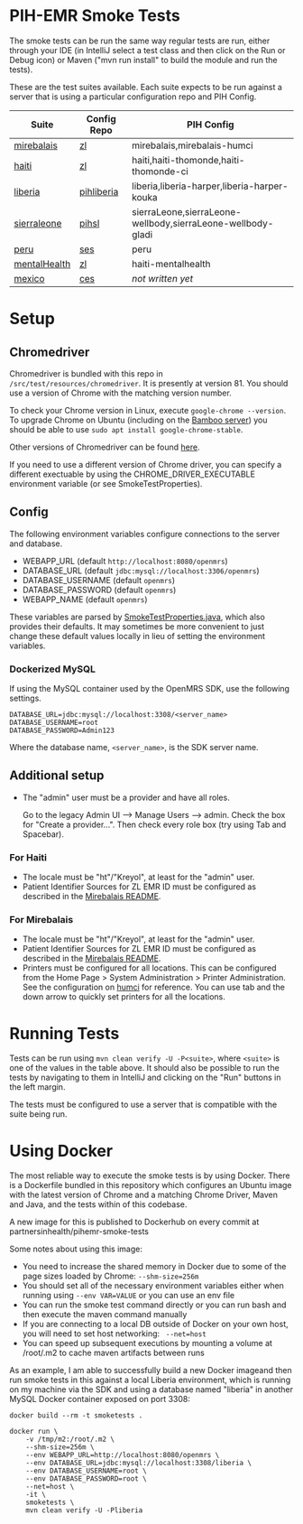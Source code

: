 
PIH-EMR Smoke Tests
=======================

The smoke tests can be run the same way regular tests are run, either through your IDE (in IntelliJ select a test 
class and then click on the Run or Debug icon) or Maven ("mvn run install" to build the module and run the tests).

These are the test suites available. Each suite expects to be run against a server that is using a
particular configuration repo and PIH Config.

| Suite                                                             | Config Repo                                                    | PIH Config                                  |
|-------------------------------------------------------------------|----------------------------------------------------------------|---------------------------------------------|
| [mirebalais](https://bamboo.pih-emr.org/browse/MIREBALAIS-STHC)   | [zl](https://github.com/PIH/openmrs-config-zl)                 | mirebalais,mirebalais-humci                 |
| [haiti](https://bamboo.pih-emr.org/browse/MIREBALAIS-STC)         | [zl](https://github.com/PIH/openmrs-config-zl)                 | haiti,haiti-thomonde,haiti-thomonde-ci      |
| [liberia](https://bamboo.pih-emr.org/browse/MIREBALAIS-STP)       | [pihliberia](https://github.com/PIH/openmrs-config-pihliberia) | liberia,liberia-harper,liberia-harper-kouka |
| [sierraleone](https://bamboo.pih-emr.org/browse/MIREBALAIS-STP)   | [pihsl](https://github.com/PIH/openmrs-config-pihsl)           | sierraLeone,sierraLeone-wellbody,sierraLeone-wellbody-gladi |
| [peru](https://bamboo.pih-emr.org/browse/MIREBALAIS-STMH)         | [ses](https://github.com/PIH/openmrs-config-ses)               | peru                                        |
| [mentalHealth](https://bamboo.pih-emr.org/browse/MIREBALAIS-STMH) | [zl](https://github.com/PIH/openmrs-config-zl)                 | haiti-mentalhealth                          |
| [mexico](https://bamboo.pih-emr.org/browse/MIREBALAIS-STM)        | [ces](https://github.com/PIH/openmrs-config-ces)               | *not written yet*                           |

# Setup

## Chromedriver

Chromedriver is bundled with this repo in `/src/test/resources/chromedriver`. It is presently at version 81.
You should use a version of Chrome with the matching version number.

To check your Chrome version in Linux, execute `google-chrome --version`. 
To upgrade Chrome on Ubuntu (including on the [Bamboo server](https://bamboo.pih-emr.org/allPlans.action))
you should be able to use `sudo apt install google-chrome-stable`.

Other versions of Chromedriver can be found [here](https://chromedriver.storage.googleapis.com/index.html).

If you need to use a different version of Chrome driver, you can specify a different exectuable by using the
CHROME_DRIVER_EXECUTABLE environment variable (or see SmokeTestProperties).

## Config

The following environment variables configure connections to the server and database.

* WEBAPP_URL (default `http://localhost:8080/openmrs`)
* DATABASE_URL (default `jdbc:mysql://localhost:3306/openmrs`)
* DATABASE_USERNAME (default `openmrs`)
* DATABASE_PASSWORD (default `openmrs`)
* WEBAPP_NAME (default `openmrs`)

These variables are parsed by
[SmokeTestProperties.java](https://github.com/PIH/mirebalais-smoke-tests/blob/master/src/main/java/org/openmrs/module/mirebalais/smoke/helper/SmokeTestProperties.java),
which also provides their defaults. It may sometimes be more convenient to just change these default values locally
in lieu of setting the environment variables.

### Dockerized MySQL

If using the MySQL container used by the OpenMRS SDK, use the following settings.

```
DATABASE_URL=jdbc:mysql://localhost:3308/<server_name>
DATABASE_USERNAME=root
DATABASE_PASSWORD=Admin123
```

Where the database name, `<server_name>`, is the SDK server name.

## Additional setup

* The "admin" user must be a provider and have all roles.
  
  Go to the legacy Admin UI --> Manage Users --> admin. Check the box for
  "Create a provider...". Then check every role box (try using Tab
  and Spacebar).

### For Haiti

* The locale must be "ht"/"Kreyol", at least for the "admin" user.
* Patient Identifier Sources for ZL EMR ID must be configured as described in
    the [Mirebalais README](https://github.com/PIH/openmrs-module-mirebalais#step-7-create-a-local-identifier-source).

### For Mirebalais

* The locale must be "ht"/"Kreyol", at least for the "admin" user.
* Patient Identifier Sources for ZL EMR ID must be configured as described in
    the [Mirebalais README](https://github.com/PIH/openmrs-module-mirebalais#step-7-create-a-local-identifier-source).
* Printers must be configured for all locations.
    This can be configured from the Home Page > System Administration > Printer Administration.
    See the configuration on [humci](https://humci.pih-emr.org/mirebalais/printer/printerAdministration.page)
    for reference. You can use tab and the down arrow to quickly set printers for all the locations.

# Running Tests

Tests can be run using `mvn clean verify -U -P<suite>`, where `<suite>` is one of the values in the
table above. It should also be possible to run the tests by navigating to them in IntelliJ and clicking on
the "Run" buttons in the left margin.

The tests must be configured to use a server that is compatible with the suite being run.

# Using Docker

The most reliable way to execute the smoke tests is by using Docker.  There is a Dockerfile bundled in this repository
which configures an Ubuntu image with the latest version of Chrome and a matching Chrome Driver, Maven and Java, and 
the tests within of this codebase.

A new image for this is published to Dockerhub on every commit at partnersinhealth/pihemr-smoke-tests

Some notes about using this image:

* You need to increase the shared memory in Docker due to some of the page sizes loaded by Chrome:  ```--shm-size=256m```
* You should set all of the necessary environment variables either when running using ```--env VAR=VALUE``` or you can use an env file
* You can run the smoke test command directly or you can run bash and then execute the maven command manually
* If you are connecting to a local DB outside of Docker on your own host, you will need to set host networking:  ``` --net=host```
* You can speed up subsequent executions by mounting a volume at /root/.m2 to cache maven artifacts between runs

As an example, I am able to successfully build a new Docker imageand then run smoke tests in this 
against a local Liberia environment, which is running on my machine via the SDK and using a database named "liberia" in another 
MySQL Docker container exposed on port 3308:

```docker build --rm -t smoketests .```

```
docker run \
    -v /tmp/m2:/root/.m2 \
    --shm-size=256m \
    --env WEBAPP_URL=http://localhost:8080/openmrs \
    --env DATABASE_URL=jdbc:mysql://localhost:3308/liberia \
    --env DATABASE_USERNAME=root \
    --env DATABASE_PASSWORD=root \
    --net=host \
    -it \
    smoketests \
    mvn clean verify -U -Pliberia
```


